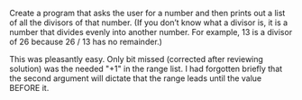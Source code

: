 Create a program that asks the user for a number and then prints out a list of
all the divisors of that number. (If you don’t know what a divisor is, it is a
  number that divides evenly into another number. For example, 13 is a divisor
   of 26 because 26 / 13 has no remainder.)



This was pleasantly easy. Only bit missed (corrected after reviewing solution)
was the needed "+1" in the range list. I had forgotten briefly that the second
argument will dictate that the range leads until the value BEFORE it.   
